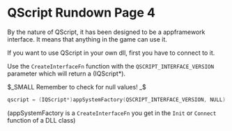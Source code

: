 # QScript Rundown Page 4

By the nature of QScript, it has been designed to be a appframework interface. It means that anything in the game can use it.

If you want to use QScript in your own dll, first you have to connect to it.

Use the `CreateInterfaceFn` function with the `QSCRIPT_INTERFACE_VERSION` parameter which will return a (IQScript*).

$_SMALL Remember to check for null values! _$
```cpp
qscript = (IQScript*)appSystemFactory(QSCRIPT_INTERFACE_VERSION, NULL)
```

(appSystemFactory is a `CreateInterfaceFn` you get in the `Init` or `Connect` function of a DLL class)
